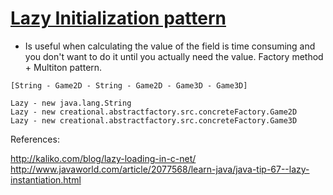 [Lazy Initialization pattern](http://martinfowler.com/bliki/LazyInitialization.html)
=================

* Is useful when calculating the value of the field is time consuming and you don't want to do it until you actually need the value. Factory method + Multiton pattern.
  
```
[String - Game2D - String - Game2D - Game3D - Game3D]

Lazy - new java.lang.String
Lazy - new creational.abstractfactory.src.concreteFactory.Game2D
Lazy - new creational.abstractfactory.src.concreteFactory.Game3D

```

References:

http://kaliko.com/blog/lazy-loading-in-c-net/
http://www.javaworld.com/article/2077568/learn-java/java-tip-67--lazy-instantiation.html
